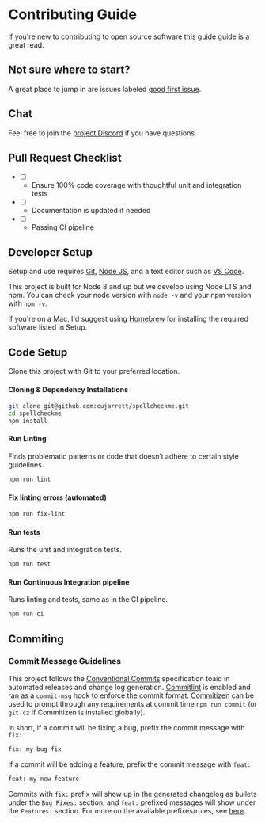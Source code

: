 # Contributing Guide

If you're new to contributing to open source software
[this guide](https://opensource.guide/how-to-contribute/) guide is a great read.

## Not sure where to start?
A great place to jump in are issues labeled
[good first issue](https://github.com/cujarrett/spellcheckme/labels/good%20first%20issue).

## Chat
Feel free to join the [project Discord](https://discord.gg/uuQDgzhbrd) if you have questions.

## Pull Request Checklist
- [ ] - Ensure 100% code coverage with thoughtful unit and integration tests
- [ ] - Documentation is updated if needed
- [ ] - Passing CI pipeline

## Developer Setup
Setup and use requires [Git](https://git-scm.com/), [Node JS](https://nodejs.org/en/), and a text
editor such as [VS Code](https://code.visualstudio.com/).

This project is built for Node 8 and up but we develop using Node LTS and npm.
You can check your node version with `node -v` and your npm version with `npm
-v`.

If you're on a Mac, I'd suggest using [Homebrew](https://brew.sh/) for
installing the required software listed in Setup.

## Code Setup
Clone this project with Git to your preferred location.

#### Cloning & Dependency Installations
```sh
git clone git@github.com:cujarrett/spellcheckme.git
cd spellcheckme
npm install
```

#### Run Linting

Finds problematic patterns or code that doesn’t adhere to certain style guidelines

```sh
npm run lint
```

#### Fix linting errors (automated)

```sh
npm run fix-lint
```

#### Run tests

Runs the unit and integration tests.

```sh
npm run test
```

#### Run Continuous Integration pipeline

Runs linting and tests, same as in the CI pipeline.
```sh
npm run ci
```

## Commiting

### Commit Message Guidelines

This project follows the [Conventional
Commits](https://www.conventionalcommits.org/en/v1.0.0-beta.3/) specification toaid in automated
releases and change log generation.
[Commitlint](https://github.com/conventional-changelog/commitlint) is enabled and ran as a
`commit-msg` hook to enforce the commit format.  [Commitizen](http://commitizen.github.io/cz-cli/)
can be used to prompt through any requirements at commit time `npm run commit` (or `git cz` if
Commitizen is installed globally).

In short, if a commit will be fixing a bug, prefix the commit message with `fix:`

```bash
fix: my bug fix
```

If a commit will be adding a feature, prefix the commit message with `feat:`

```bash
feat: my new feature
```

Commits with `fix:` prefix will show up in the generated changelog as bullets under the `Bug Fixes:`
section, and `feat:` prefixed messages will show under the `Features:` section. For more on the
available prefixes/rules, see
[here](https://github.com/conventional-changelog/commitlint/tree/master/%40commitlint/config-conventional#rules).
